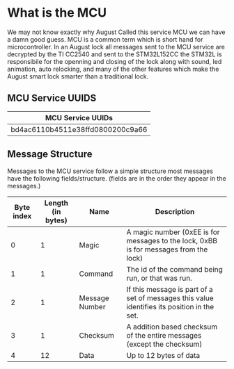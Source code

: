 # What is the MCU

We may not know exactly why August Called this service MCU
we can have a damn good guess. MCU is a common term which
is short hand for microcontroller. In an August lock all
messages sent to the MCU service are decrypted by the
TI CC2540 and sent to the STM32L152CC the STM32L is
responsibile for the openning and closing of the lock along
with sound, led animation, auto relocking, and many of the
other features which make the August smart lock smarter
than a traditional lock.


## MCU Service UUIDS

| MCU Service UUIDs                |
|----------------------------------|
| bd4ac6110b4511e38ffd0800200c9a66 |


## Message Structure

Messages to the MCU service follow a simple structure
most messages have the following fields/structure. (fields
are in the order they appear in the messages.)

| Byte index | Length (in bytes) | Name           | Description                                                                                 |
|------------|-------------------|----------------|---------------------------------------------------------------------------------------------|
| 0          | 1                 | Magic          | A magic number (0xEE is for messages to the lock, 0xBB is for messages from the lock)       |
| 1          | 1                 | Command        | The id of the command being run, or that was run.                                           |
| 2          | 1                 | Message Number | If this message is part of a set of messages this value identifies its position in the set. |
| 3          | 1                 | Checksum       | A addition based checksum of the entire messages (except the checksum)                      |
| 4          | 12                | Data           | Up to 12 bytes of data                                                                      |



